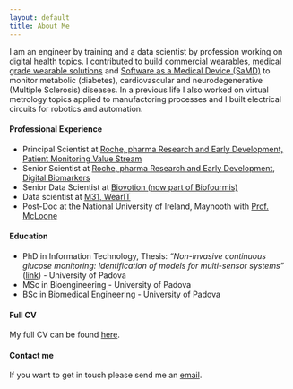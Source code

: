 ```yaml
---
layout: default
title: About Me
---
```


I am an engineer by training and a data scientist by profession working on digital health topics. I contributed to build commercial wearables, [medical grade wearable solutions](https://pubmed.ncbi.nlm.nih.gov/34937478/) and [Software as a Medical Device (SaMD)](https://floodlightms-us.com/) to monitor metabolic (diabetes), cardiovascular and neurodegenerative (Multiple Sclerosis) diseases. In a previous life I also worked on virtual metrology topics applied to manufactoring processes and I built electrical circuits for robotics and automation.

#### Professional Experience

- Principal Scientist at [Roche, pharma Research and Early Development, Patient Monitoring Value Stream](https://www.roche.com/about/priorities/personalised_healthcare/digital-biomarkers.htm)
- Senior Scientist at [Roche, pharma Research and Early Development, Digital Biomarkers](https://www.roche.com/about/priorities/personalised_healthcare/digital-biomarkers.htm)
- Senior Data Scientist at [Biovotion (now part of Biofourmis)](https://www.biofourmis.com/)
- Data scientist at [M31, WearIT](https://www.m31.com/)
- Post-Doc at the National University of Ireland, Maynooth with [Prof. McLoone](https://pure.qub.ac.uk/en/persons/se%C3%A1n-mcloone)


#### Education
- PhD in Information Technology, Thesis: _“Non-invasive continuous glucose monitoring: Identification of models for multi-sensor systems”_ ([link](http://paduaresearch.cab.unipd.it/5684/)) - University of Padova
- MSc in Bioengineering - University of Padova
- BSc in Biomedical Engineering - University of Padova

#### Full CV

My full CV can be found [here](/Mattia_Zanon_CV_.pdf).

#### Contact me

If you want to get in touch please send me an [email](mailto:zanon.mattia@gmail.com).